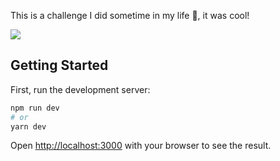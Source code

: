 This is a challenge I did sometime in my life 🙂, it was cool!

![](https://i.imgur.com/pdPQQJL.gif)

## Getting Started

First, run the development server:

```bash
npm run dev
# or
yarn dev
```

Open [http://localhost:3000](http://localhost:3000) with your browser to see the result.
